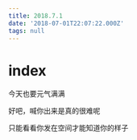 ```yaml
---
title: 2018.7.1
date: '2018-07-01T22:07:22.000Z'
tags: null
---
```


# index

今天也要元气满满

好吧，喊你出来是真的很难呢

只能看看你发在空间才能知道你的样子

